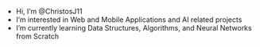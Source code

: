 -  Hi, I’m @ChristosJ11
- I’m interested in Web and Mobile Applications and AI related projects
- I’m currently learning Data Structures, Algorithms, and Neural Networks from Scratch


<!---
ChristosJ11/ChristosJ11 is a ✨ special ✨ repository because its `README.md` (this file) appears on your GitHub profile.
You can click the Preview link to take a look at your changes.
--->
